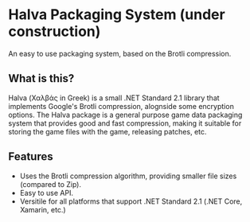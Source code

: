 # Halva Packaging System (under construction)
An easy to use packaging system, based on the Brotli compression.

## What is this?
Halva (Χαλβάς in Greek) is a small .NET Standard 2.1 library that implements Google's Brotli compression, alognside some encryption options. The Halva package is a general purpose game data packaging system that provides good and fast compression, making it suitable for storing the game files with the game, releasing patches, etc.

## Features
- Uses the Brotli compression algorithm, providing smaller file sizes (compared to Zip).
- Easy to use API.
- Versitile for all platforms that support .NET Standard 2.1 (.NET Core, Xamarin, etc.)
